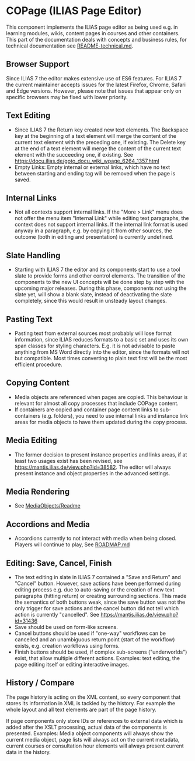 # COPage (ILIAS Page Editor)

This component implements the ILIAS page editor as being used e.g. in learning modules, wikis, content pages in courses and other containers. This part of the documentation deals with concepts and business rules, for technical documentation see [README-technical.md](./README-technical.md).

## Browser Support

Since ILIAS 7 the editor makes extensive use of ES6 features. For ILIAS 7 the current maintainer accepts issues for the latest Firefox, Chrome, Safari and Edge versions. However, please note that issues that appear only on specific browsers may be fixed with lower priority.

## Text Editing

- Since ILIAS 7 the Return key created new text elements. The Backspace key at the beginning of a text element will merge the content of the current text element with the preceding one, if existing. The Delete key at the end of a text element will merge the content of the current text element with the succeeding one, if existing. See https://docu.ilias.de/goto_docu_wiki_wpage_6264_1357.html
- Empty Links: Empty internal or external links, which have no text between starting and ending tag will be removed when the page is saved.

## Internal Links

- Not all contexts support internal links. If the "More > Link" menu does not offer the menu item "Internal Link" while editing text paragraphs, the context does not support internal links. If the internal link format is used anyway in a paragraph, e.g. by copying it from other sources, the outcome (both in editing and presentation) is currently undefined.


## Slate Handling

- Starting with ILIAS 7 the editor and its components start to use a tool slate to provide forms and other control elements. The transition of the components to the new UI concepts will be done step by step with the upcoming major releases. During this phase, components not using the slate yet, will show a blank slate, instead of deactivating the slate completely, since this would result in unsteady layout changes. 


## Pasting Text

- Pasting text from external sources most probably will lose format information, since ILIAS reduces formats to a basic set and uses its own span classes for styling characters. E.g. it is not advisable to paste anything from MS Word directly into the editor, since the formats will not but compatible. Most times converting to plain text first will be the most efficient procedure.

## Copying Content

- Media objects are referenced when pages are copied. This behaviour is relevant for almost all copy processes that include COPage content.
- If containers are copied and container page content links to sub-containers (e.g. folders), you need to use internal links and instance link areas for media objects to have them updated during the copy process.

## Media Editing

- The former decision to present instance properties and links areas, if at least two usages exist has been revised, see https://mantis.ilias.de/view.php?id=38582. The editor will always present instance and object properties in the advanced settings.

## Media Rendering
 
- See [MediaObjects/Readme](../MediaObjects/README.md)

## Accordions and Media

- Accordions currently to not interact with media when being closed. Players will continue to play, See [ROADMAP.md](ROADMAP.md)

## Editing: Save, Cancel, Finish

- The text editing in slate in ILIAS 7 contained a "Save and Return" and "Cancel" button. However, save actions have been performed during editing process e.g. due to auto-saving or the creation of new text paragraphs (hitting return) or creating surrounding sections. This made the semantics of both buttons weak, since the save button was not the only trigger for save actions and the cancel button did not tell which action is currently "cancelled". See https://mantis.ilias.de/view.php?id=31436
- Save should be used on form-like screens.
- Cancel buttons should be used if "one-way" workflows can be cancelled and an unambiguous return point (start of the workflow) exists, e.g. creation workflows using forms.
- Finish buttons should be used, if complex sub-screens ("underworlds") exist, that allow multiple different actions. Examples: text editing, the page editing itself or editing interactive images.

## History / Compare

The page history is acting on the XML content, so every component that stores its information in XML is tackled by the history. For example the whole layout and all text elements are part of the page history.

If page components only store IDs or references to external data which is added after the XSLT processing, actual data of the components is presented. Examples: Media object components will always show the current media object, page lists will always act on the current metadata, current courses or consultation hour elements will always present current data in the history.